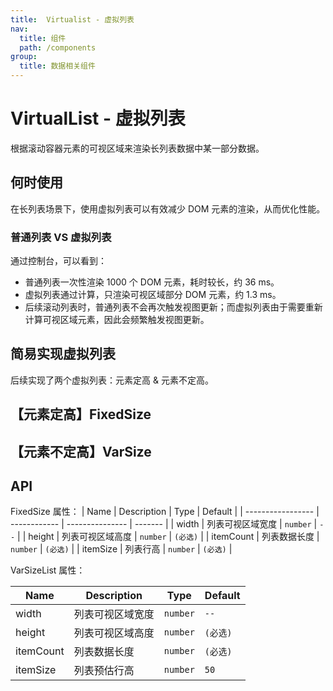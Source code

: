 ```yaml
---
title:  Virtualist - 虚拟列表
nav:
  title: 组件
  path: /components
group:
  title: 数据相关组件
---
```

# VirtualList - 虚拟列表
根据滚动容器元素的可视区域来渲染长列表数据中某一部分数据。

## 何时使用
在长列表场景下，使用虚拟列表可以有效减少 DOM 元素的渲染，从而优化性能。

### 普通列表 VS 虚拟列表
<code src="./demo/base.tsx"></code>
通过控制台，可以看到：
- 普通列表一次性渲染 1000 个 DOM 元素，耗时较长，约 36 ms。
- 虚拟列表通过计算，只渲染可视区域部分 DOM 元素，约 1.3 ms。
- 后续滚动列表时，普通列表不会再次触发视图更新；而虚拟列表由于需要重新计算可视区域元素，因此会频繁触发视图更新。

## 简易实现虚拟列表
后续实现了两个虚拟列表：元素定高 & 元素不定高。

## 【元素定高】FixedSize
<code src="./demo/fs.tsx"></code>

## 【元素不定高】VarSize
<code src="./demo/vs.tsx"></code>


## API
FixedSize 属性：
| Name              | Description  | Type            | Default |
| ----------------- | ------------ | --------------- | ------- |
| width         | 列表可视区域宽度    | `number`        | `--`    |
| height             | 列表可视区域高度    | `number` | `(必选)`    |
| itemCount  | 列表数据长度 | `number`       | `(必选)` |
| itemSize   | 列表行高  | `number`  | `(必选)`    |

VarSizeList 属性：

| Name              | Description  | Type            | Default |
| ----------------- | ------------ | --------------- | ------- |
| width         | 列表可视区域宽度    | `number`        | `--`    |
| height             | 列表可视区域高度    | `number` | `(必选)`    |
| itemCount  | 列表数据长度 | `number`       | `(必选)` |
| itemSize   | 列表预估行高  | `number`  | `50`    |
